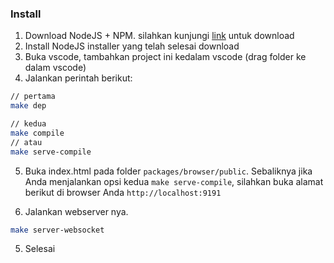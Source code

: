 ### Install

1. Download NodeJS + NPM. silahkan kunjungi [link](https://nodejs.org/en) untuk download
2. Install NodeJS installer yang telah selesai download
3. Buka vscode, tambahkan project ini kedalam vscode (drag folder ke dalam vscode)
4. Jalankan perintah berikut:
```bash
// pertama
make dep

// kedua
make compile 
// atau
make serve-compile
```

5. Buka index.html pada folder `packages/browser/public`. Sebaliknya jika Anda menjalankan opsi kedua `make serve-compile`, silahkan buka alamat berikut di browser Anda `http://localhost:9191`


6. Jalankan webserver nya. 
```bash
make server-websocket
```

5. Selesai